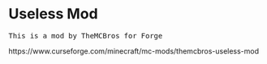 <h1>Useless Mod</h1>
<pre>This is a mod by TheMCBros for Forge<br /></pre>
</p>https://www.curseforge.com/minecraft/mc-mods/themcbros-useless-mod</p>
